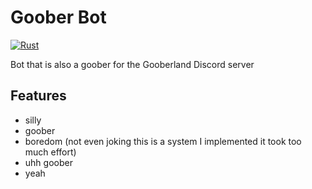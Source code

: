 # Goober Bot

[![Rust](https://github.com/valentinegb/goober-bot/actions/workflows/rust.yml/badge.svg)](https://github.com/valentinegb/goober-bot/actions/workflows/rust.yml)

Bot that is also a goober for the Gooberland Discord server

## Features
- silly
- goober
- boredom (not even joking this is a system I implemented it took too much effort)
- uhh goober
- yeah
